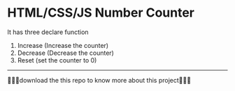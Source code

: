 # HTML/CSS/JS Number Counter
It has three declare function
1. Increase (Increase the counter)
2. Decrease (Decrease the counter)
3. Reset (set the counter to 0)
---
🧛🏻‍♂️download the this repo to know more about this project🧛🏻‍♂️
